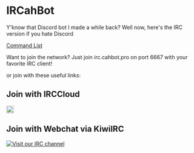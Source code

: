 # IRCahBot
Y'know that Discord bot I made a while back? Well now, here's the IRC version if you hate Discord

[Command List](/irchabot/commands)

Want to join the network? Just join irc.cahbot.pro on port 6667 with your favorite IRC client!

or join with these useful links:

## Join with IRCCloud
<a href="https://www.irccloud.com/invite?channel=%23general&amp;hostname=irc.cahbot.pro&amp;port=6667" target="_blank"><img src="https://img.shields.io/badge/IRC-%23general-1e72ff.svg?style=flat"  height="20"></a>

## Join with Webchat via KiwiIRC

[![Visit our IRC channel](https://kiwiirc.com/buttons/irc.cahbot.pro/general.png)](https://kiwiirc.com/client/irc.cahbot.pro/#general)

